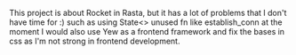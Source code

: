 This project is about Rocket in Rasta, but it has a lot of problems that I don't have time for :) such as using State<> unused fn like establish_conn at the moment I would also use Yew as a frontend framework and fix the bases in css as I'm not strong in frontend development.
